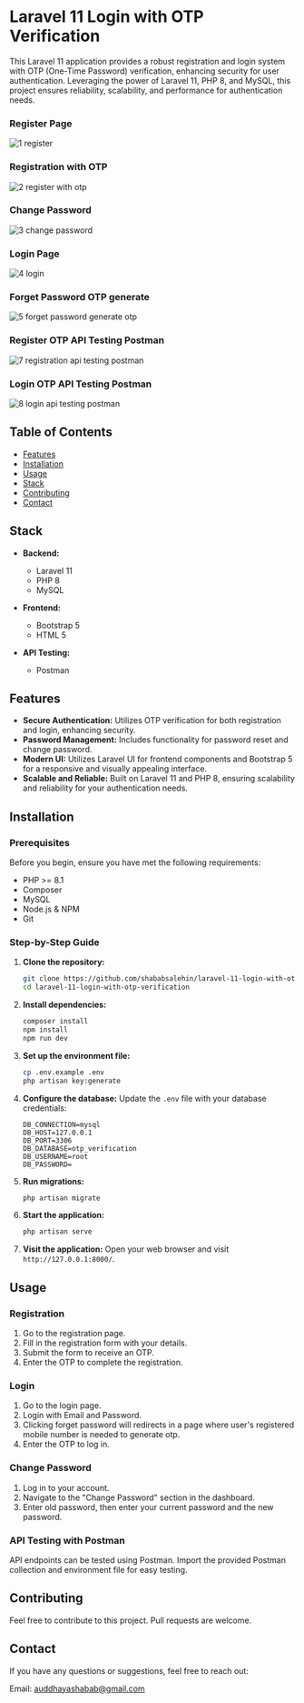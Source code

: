 # Laravel 11 Login with OTP Verification

This Laravel 11 application provides a robust registration and login system with OTP (One-Time Password) verification, enhancing security for user authentication. Leveraging the power of Laravel 11, PHP 8, and MySQL, this project ensures reliability, scalability, and performance for authentication needs.

### Register Page 
![1 register](https://github.com/ShababSalehin/Laravel-11-login-with-otp-verification/assets/82288653/6d338385-dcc0-48ca-9c91-b0a4337646c2)

### Registration with OTP 
![2 register with otp](https://github.com/ShababSalehin/Laravel-11-login-with-otp-verification/assets/82288653/13b07b4b-1836-4ded-afcc-aef5b5f88cda)

### Change Password 
![3 change password](https://github.com/ShababSalehin/Laravel-11-login-with-otp-verification/assets/82288653/9e3a03ca-4f17-46d3-9b56-59a09a622a1a)

### Login Page
![4 login](https://github.com/ShababSalehin/Laravel-11-login-with-otp-verification/assets/82288653/5544b26d-35e7-4474-9b37-55560c4c18ee)

### Forget Password OTP generate
![5 forget password generate otp](https://github.com/ShababSalehin/Laravel-11-login-with-otp-verification/assets/82288653/a28ebc07-24fb-4959-940b-b6d3825913d0)

### Register OTP API Testing Postman
![7 registration api testing postman](https://github.com/ShababSalehin/Laravel-11-login-with-otp-verification/assets/82288653/1ed805bb-9d7a-49c0-84b5-8707437ce369)

### Login OTP API Testing Postman
![8 login api testing postman](https://github.com/ShababSalehin/Laravel-11-login-with-otp-verification/assets/82288653/5aea8cfd-f8cd-4b69-9bff-c857095988cb)


## Table of Contents
- [Features](#features)
- [Installation](#installation)
- [Usage](#usage)
- [Stack](#stack)
- [Contributing](#contributing)
- [Contact](#contact)

## Stack

- **Backend:**
  - Laravel 11
  - PHP 8
  - MySQL

- **Frontend:**
  - Bootstrap 5
  - HTML 5

- **API Testing:**
  - Postman

## Features
- **Secure Authentication:** Utilizes OTP verification for both registration and login, enhancing security.
- **Password Management:** Includes functionality for password reset and change password.
- **Modern UI:** Utilizes Laravel UI for frontend components and Bootstrap 5 for a responsive and visually appealing interface.
- **Scalable and Reliable:** Built on Laravel 11 and PHP 8, ensuring scalability and reliability for your authentication needs.

## Installation

### Prerequisites
Before you begin, ensure you have met the following requirements:
- PHP >= 8.1
- Composer
- MySQL
- Node.js & NPM
- Git

### Step-by-Step Guide

1. **Clone the repository:**
    ```bash
    git clone https://github.com/shababsalehin/laravel-11-login-with-otp-verification.git
    cd laravel-11-login-with-otp-verification
    ```

2. **Install dependencies:**
    ```bash
    composer install
    npm install
    npm run dev
    ```

3. **Set up the environment file:**
    ```bash
    cp .env.example .env
    php artisan key:generate
    ```

4. **Configure the database:**
    Update the `.env` file with your database credentials:
    ```env
    DB_CONNECTION=mysql
    DB_HOST=127.0.0.1
    DB_PORT=3306
    DB_DATABASE=otp_verification
    DB_USERNAME=root
    DB_PASSWORD=
    ```

5. **Run migrations:**
    ```bash
    php artisan migrate
    ```

6. **Start the application:**
    ```bash
    php artisan serve
    ```

7. **Visit the application:**
    Open your web browser and visit `http://127.0.0.1:8000/`.

## Usage

### Registration
1. Go to the registration page.
2. Fill in the registration form with your details.
3. Submit the form to receive an OTP.
4. Enter the OTP to complete the registration.

### Login
1. Go to the login page.
2. Login with Email and Password.
3. Clicking forget password will redirects in a page where user's registered mobile number is needed to generate otp.
4. Enter the OTP to log in.

### Change Password
1. Log in to your account.
2. Navigate to the "Change Password" section in the dashboard.
3. Enter old password, then enter your current password and the new password.

### API Testing with Postman
API endpoints can be tested using Postman. Import the provided Postman collection and environment file for easy testing.


## Contributing

Feel free to contribute to this project. Pull requests are welcome.

## Contact

If you have any questions or suggestions, feel free to reach out:

Email: auddhayashabab@gmail.com
